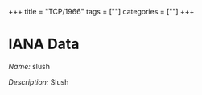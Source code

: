 +++
title = "TCP/1966"
tags = [""]
categories = [""]
+++

# IANA Data

_Name:_ slush

_Description:_ Slush

